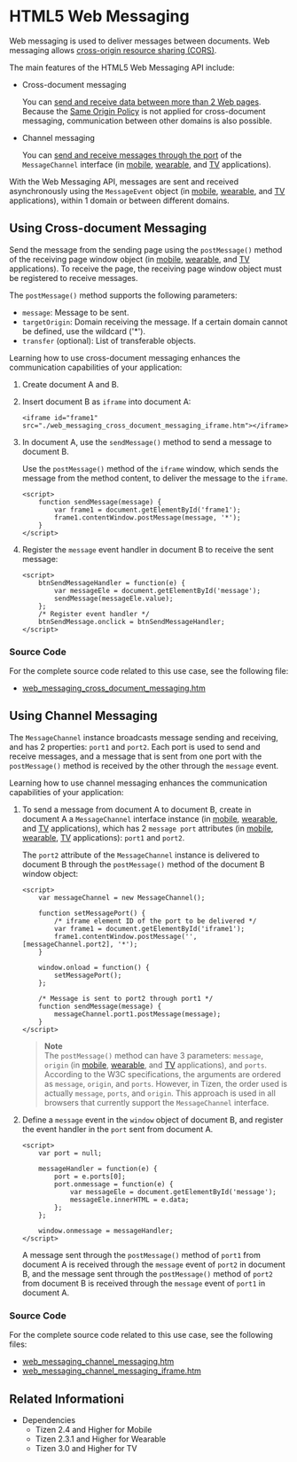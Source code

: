 # HTML5 Web Messaging

Web messaging is used to deliver messages between documents. Web messaging allows [cross-origin resource sharing (CORS)](../security/cors.md).

The main features of the HTML5 Web Messaging API include:

- Cross-document messaging

  You can [send and receive data between more than 2 Web pages](#using-cross-document-messaging). Because the [Same Origin Policy](http://www.w3.org/2001/tag/dj9/scriptorigin.html) is not applied for cross-document messaging, communication between other domains is also possible.

- Channel messaging

   You can [send and receive messages through the port](#using-channel-messaging) of the `MessageChannel` interface (in [mobile](http://www.w3.org/TR/2015/REC-webmessaging-20150519/#message-channels), [wearable](http://www.w3.org/TR/2012/CR-webmessaging-20120501/#message-channels), and [TV](http://www.w3.org/TR/2015/REC-webmessaging-20150519/#message-channels) applications).

With the Web Messaging API, messages are sent and received asynchronously using the `MessageEvent` object (in [mobile](http://www.w3.org/TR/2015/REC-webmessaging-20150519/#the-messageevent-interfaces), [wearable](http://www.w3.org/TR/2012/CR-webmessaging-20120501/#event-definitions), and [TV](http://www.w3.org/TR/2015/REC-webmessaging-20150519/#the-messageevent-interfaces) applications), within 1 domain or between different domains.

## Using Cross-document Messaging

Send the message from the sending page using the `postMessage()` method of the receiving page window object (in [mobile](http://www.w3.org/TR/2015/REC-webmessaging-20150519/#posting-messages), [wearable](http://www.w3.org/TR/2012/CR-webmessaging-20120501/#posting-messages), and [TV](http://www.w3.org/TR/2015/REC-webmessaging-20150519/#posting-messages) applications). To receive the page, the receiving page window object must be registered to receive messages.

The `postMessage()` method supports the following parameters:

- `message`: Message to be sent.
- `targetOrigin`: Domain receiving the message. If a certain domain cannot be defined, use the wildcard ('\*').
- `transfer` (optional): List of transferable objects.

Learning how to use cross-document messaging enhances the communication capabilities of your application:

1. Create document A and B.

2. Insert document B as `iframe` into document A:

   ```
   <iframe id="frame1" src="./web_messaging_cross_document_messaging_iframe.htm"></iframe>
   ```

3. In document A, use the `sendMessage()` method to send a message to document B.

   Use the `postMessage()` method of the `iframe` window, which sends the message from the method content, to deliver the message to the `iframe`.

   ```
   <script>
       function sendMessage(message) {
           var frame1 = document.getElementById('frame1');
           frame1.contentWindow.postMessage(message, '*');
       }
   </script>
   ```

4. Register the `message` event handler in document B to receive the sent message:

   ```
   <script>
       btnSendMessageHandler = function(e) {
           var messageEle = document.getElementById('message');
           sendMessage(messageEle.value);
       };
       /* Register event handler */
       btnSendMessage.onclick = btnSendMessageHandler;
   </script>
   ```

### Source Code

For the complete source code related to this use case, see the following file:

- [web_messaging_cross_document_messaging.htm](http://download.tizen.org/misc/examples/w3c_html5/communication/html5_web_messaging)

## Using Channel Messaging

The `MessageChannel` instance broadcasts message sending and receiving, and has 2 properties: `port1` and `port2`. Each port is used to send and receive messages, and a message that is sent from one port with the `postMessage()` method is received by the other through the `message` event.

Learning how to use channel messaging enhances the communication capabilities of your application:

1. To send a message from document A to document B, create in document A a `MessageChannel` interface instance (in [mobile](http://www.w3.org/TR/2015/REC-webmessaging-20150519/#message-channels), [wearable](http://www.w3.org/TR/2012/CR-webmessaging-20120501/#message-channels), and [TV](http://www.w3.org/TR/2015/REC-webmessaging-20150519/#message-channels) applications), which has 2 `message port` attributes (in [mobile](http://www.w3.org/TR/2015/REC-webmessaging-20150519/#message-ports), [wearable](http://www.w3.org/TR/2012/CR-webmessaging-20120501/#message-ports), [TV](http://www.w3.org/TR/2015/REC-webmessaging-20150519/#message-ports) applications): `port1` and `port2`.

   The `port2` attribute of the `MessageChannel` instance is delivered to document B through the `postMessage()` method of the document B window object:

   ```
   <script>
       var messageChannel = new MessageChannel();

       function setMessagePort() {
           /* iframe element ID of the port to be delivered */
           var frame1 = document.getElementById('iframe1');
           frame1.contentWindow.postMessage('', [messageChannel.port2], '*');
       }

       window.onload = function() {
           setMessagePort();
       };

       /* Message is sent to port2 through port1 */
       function sendMessage(message) {
           messageChannel.port1.postMessage(message);
       }
   </script>
   ```

   > **Note**  
   > The `postMessage()` method can have 3 parameters: `message`, `origin` (in [mobile](http://www.w3.org/TR/2015/REC-webmessaging-20150519/#security-postmsg), [wearable](http://www.w3.org/TR/2012/CR-webmessaging-20120501/#security-postmsg), and [TV](http://www.w3.org/TR/2015/REC-webmessaging-20150519/#security-postmsg) applications), and `ports`.  
   > According to the W3C specifications, the arguments are ordered as `message`, `origin`, and `ports`. However, in Tizen, the order used is actually `message`, `ports`, and `origin`. This approach is used in all browsers that currently support the `MessageChannel` interface.

2. Define a `message` event in the `window` object of document B, and register the event handler in the `port` sent from document A.

   ```
   <script>
       var port = null;

       messageHandler = function(e) {
           port = e.ports[0];
           port.onmessage = function(e) {
               var messageEle = document.getElementById('message');
               messageEle.innerHTML = e.data;
           };
       };

       window.onmessage = messageHandler;
   </script>
   ```

   A message sent through the `postMessage()` method of `port1` from document A is received through the `message` event of `port2` in document B, and the message sent through the `postMessage()` method of `port2` from document B is received through the `message` event of `port1` in document A.

### Source Code

For the complete source code related to this use case, see the following files:

- [web_messaging_channel_messaging.htm](http://download.tizen.org/misc/examples/w3c_html5/communication/html5_web_messaging)
- [web_messaging_channel_messaging_iframe.htm](http://download.tizen.org/misc/examples/w3c_html5/communication/html5_web_messaging)

## Related Informationi
* Dependencies
  - Tizen 2.4 and Higher for Mobile
  - Tizen 2.3.1 and Higher for Wearable
  - Tizen 3.0 and Higher for TV
